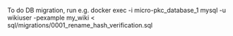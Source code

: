To do DB migration, run e.g.
docker exec -i micro-pkc_database_1 mysql -u wikiuser -pexample my_wiki < sql/migrations/0001_rename_hash_verification.sql
